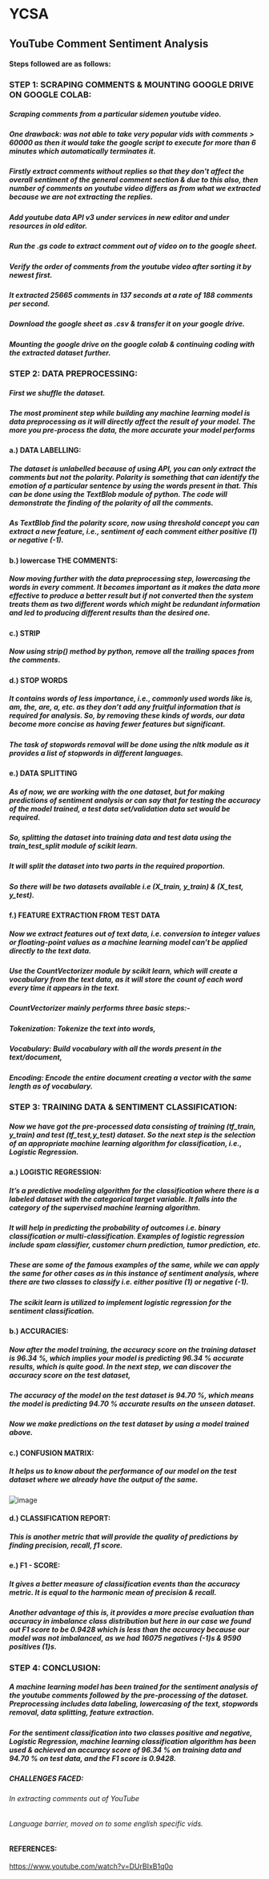 # YCSA
## YouTube Comment Sentiment Analysis

#### Steps followed are as follows:

### STEP 1: SCRAPING COMMENTS & MOUNTING GOOGLE DRIVE ON GOOGLE COLAB:
##### Scraping comments from a particular sidemen youtube video. 
##### One drawback: was not able to take very popular vids with comments > 60000 as then it would take the google script to execute for more than 6 minutes which automatically terminates it.
##### Firstly extract comments without replies so that they don't affect the overall sentiment of the general comment section & due to this also, then number of comments on youtube video differs as from what we extracted because we are not extracting the replies.
##### Add youtube data API v3 under services in new editor and under resources in old editor.
##### Run the .gs code to extract comment out of video on to the google sheet.
##### Verify the order of comments from the youtube video after sorting it by newest first.
##### It extracted 25665 comments in 137 seconds at a rate of 188 comments per second. 
##### Download the google sheet as .csv & transfer it on your google drive.
##### Mounting the google drive on the google colab & continuing coding with the extracted dataset further.


### STEP 2: DATA PREPROCESSING:
##### First we shuffle the dataset.
##### The most prominent step while building any machine learning model is data preprocessing as it will directly affect the result of your model. The more you pre-process the data, the more accurate your model performs
#### a.) DATA LABELLING:
##### The dataset is unlabelled because of using API, you can only extract the comments but not the polarity. Polarity is something that can identify the emotion of a particular sentence by using the words present in that. This can be done using the TextBlob module of python. The code will demonstrate the finding of the polarity of all the comments.
##### As TextBlob find the polarity score, now using threshold concept you can extract a new feature, i.e., sentiment of each comment either positive (1) or negative (-1).

#### b.) lowercase THE COMMENTS:
##### Now moving further with the data preprocessing step, lowercasing the words in every comment. It becomes important as it makes the data more effective to produce a better result but if not converted then the system treats them as two different words which might be redundant information and led to producing different results than the desired one.

#### c.) STRIP
##### Now using strip() method by python, remove all the trailing spaces from the comments.

#### d.) STOP WORDS
##### It contains words of less importance, i.e., commonly used words like is, am, the, are, a, etc. as they don’t add any fruitful information that is required for analysis. So, by removing these kinds of words, our data become more concise as having fewer features but significant. 
##### The task of stopwords removal will be done using the nltk module as it provides a list of stopwords in different languages.

#### e.) DATA SPLITTING
##### As of now, we are working with the one dataset, but for making predictions of sentiment analysis or can say that for testing the accuracy of the model trained, a test data set/validation data set would be required.
##### So, splitting the dataset into training data and test data using the train_test_split module of scikit learn. 
##### It will split the dataset into two parts in the required proportion. 
##### So there will be two datasets available i.e (X_train, y_train) & (X_test, y_test).


#### f.) FEATURE EXTRACTION FROM TEST DATA
##### Now we extract features out of text data, i.e. conversion to integer values or floating-point values as a machine learning model can’t be applied directly to the text data. 
##### Use the CountVectorizer module by scikit learn, which will create a vocabulary from the text data, as it will store the count of each word every time it appears in the text. 
##### CountVectorizer mainly performs three basic steps:- 
##### Tokenization: Tokenize the text into words,
##### Vocabulary: Build vocabulary with all the words present in the text/document,
##### Encoding: Encode the entire document creating a vector with the same length as of vocabulary.


### STEP 3: TRAINING DATA & SENTIMENT CLASSIFICATION:
##### Now we have got the pre-processed data consisting of training (tf_train, y_train) and test (tf_test,y_test) dataset. So the next step is the selection of an appropriate machine learning algorithm for classification, i.e., Logistic Regression.
#### a.) LOGISTIC REGRESSION:
##### It’s a predictive modeling algorithm for the classification where there is a labeled dataset with the categorical target variable. It falls into the category of the supervised machine learning algorithm.
##### It will help in predicting the probability of outcomes i.e. binary classification or multi-classification. Examples of logistic regression include spam classifier, customer churn prediction, tumor prediction, etc.
##### These are some of the famous examples of the same, while we can apply the same for other cases as in this instance of sentiment analysis, where there are two classes to classify i.e. either positive (1) or negative (-1).
##### The scikit learn is utilized to implement logistic regression for the sentiment classification.

#### b.) ACCURACIES:
##### Now after the model training, the accuracy score on the training dataset is 96.34 %, which implies your model is predicting 96.34 % accurate results, which is quite good. In the next step, we can discover the accuracy score on the test dataset,
##### The accuracy of the model on the test dataset is 94.70 %, which means the model is predicting 94.70 % accurate results on the unseen dataset.
##### Now we make predictions on the test dataset by using a model trained above.

#### c.) CONFUSION MATRIX:
##### It helps us to know about the performance of our model on the test dataset where we already have the output of the same.
![image](https://user-images.githubusercontent.com/83705161/177708552-5d2ad141-fd08-42a9-bb45-b6707247428f.png)

#### d.) CLASSIFICATION REPORT:
##### This is another metric that will provide the quality of predictions by finding precision, recall, f1 score.

#### e.) F1 - SCORE:
##### It gives a better measure of classification events than the accuracy metric. It is equal to the harmonic mean of precision & recall. 
##### Another advantage of this is, it provides a more precise evaluation than accuracy in imbalance class distribution but here in our case we found out F1 score to be 0.9428 which is less than the accuracy because our model was not imbalanced, as we had 16075 negatives (-1)s & 9590 positives (1)s.

### STEP 4: CONCLUSION:
##### A machine learning model has been trained for the sentiment analysis of the youtube comments followed by the pre-processing of the dataset. Preprocessing includes data labeling, lowercasing of the text, stopwords removal, data splitting, feature extraction.
##### For the sentiment classification into two classes positive and negative, Logistic Regression, machine learning classification algorithm has been used & achieved an accuracy score of  96.34 % on training data and 94.70 % on test data, and the F1 score is 0.9428.



##### CHALLENGES FACED:
###### In extracting comments out of YouTube
###### Language barrier, moved on to some english specific vids.


#### REFERENCES:
https://www.youtube.com/watch?v=DUrBIxB1q0o





